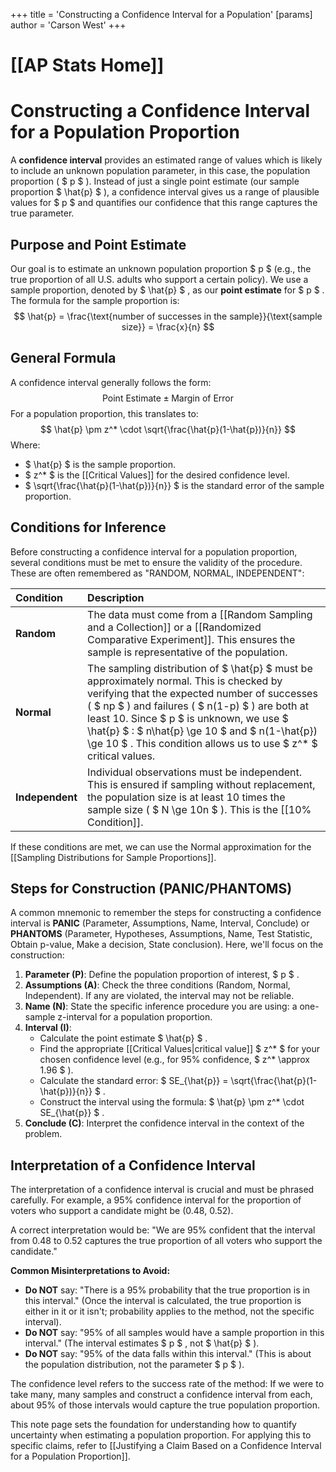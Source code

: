 +++
 title = 'Constructing a Confidence Interval for a Population'
[params]
	author = 'Carson West'
+++
# [[AP Stats Home]]
# Constructing a Confidence Interval for a Population Proportion

A **confidence interval** provides an estimated range of values which is likely to include an unknown population parameter, in this case, the population proportion ( $ p $ ). Instead of just a single point estimate (our sample proportion  $ \hat{p} $ ), a confidence interval gives us a range of plausible values for  $ p $  and quantifies our confidence that this range captures the true parameter.

## Purpose and Point Estimate

Our goal is to estimate an unknown population proportion  $ p $  (e.g., the true proportion of all U.S. adults who support a certain policy). We use a sample proportion, denoted by  $ \hat{p} $ , as our **point estimate** for  $ p $ .
The formula for the sample proportion is:
 $$ \hat{p} = \frac{\text{number of successes in the sample}}{\text{sample size}} = \frac{x}{n} $$  
## General Formula

A confidence interval generally follows the form:
 $$  \text{Point Estimate} \pm \text{Margin of Error}  $$  For a population proportion, this translates to:
 $$  \hat{p} \pm z^* \cdot \sqrt{\frac{\hat{p}(1-\hat{p})}{n}}  $$  Where:
*    $ \hat{p} $  is the sample proportion.
*    $ z^* $  is the [[Critical Values]] for the desired confidence level.
*    $ \sqrt{\frac{\hat{p}(1-\hat{p})}{n}} $  is the standard error of the sample proportion.

## Conditions for Inference

Before constructing a confidence interval for a population proportion, several conditions must be met to ensure the validity of the procedure. These are often remembered as "RANDOM, NORMAL, INDEPENDENT":

| Condition      | Description                                                                                                                                                                                                                                                                                         |
| :------------- | :-------------------------------------------------------------------------------------------------------------------------------------------------------------------------------------------------------------------------------------------------------------------------------------------------- |
| **Random**     | The data must come from a [[Random Sampling and a Collection]] or a [[Randomized Comparative Experiment]]. This ensures the sample is representative of the population.                                                                                                                               |
| **Normal**     | The sampling distribution of  $ \hat{p} $  must be approximately normal. This is checked by verifying that the expected number of successes ( $ np $ ) and failures ( $ n(1-p) $ ) are both at least 10. Since  $ p $  is unknown, we use  $ \hat{p} $ :  $ n\hat{p} \ge 10 $  and  $ n(1-\hat{p}) \ge 10 $ . This condition allows us to use  $ z^* $  critical values. |
| **Independent** | Individual observations must be independent. This is ensured if sampling without replacement, the population size is at least 10 times the sample size ( $ N \ge 10n $ ). This is the [[10% Condition]].                                                                                                      |

If these conditions are met, we can use the Normal approximation for the [[Sampling Distributions for Sample Proportions]].

## Steps for Construction (PANIC/PHANTOMS)

A common mnemonic to remember the steps for constructing a confidence interval is **PANIC** (Parameter, Assumptions, Name, Interval, Conclude) or **PHANTOMS** (Parameter, Hypotheses, Assumptions, Name, Test Statistic, Obtain p-value, Make a decision, State conclusion). Here, we'll focus on the construction:

1.  **Parameter (P)**: Define the population proportion of interest,  $ p $ .
2.  **Assumptions (A)**: Check the three conditions (Random, Normal, Independent). If any are violated, the interval may not be reliable.
3.  **Name (N)**: State the specific inference procedure you are using: a one-sample z-interval for a population proportion.
4.  **Interval (I)**:
    *   Calculate the point estimate  $ \hat{p} $ .
    *   Find the appropriate [[Critical Values|critical value]]  $ z^* $  for your chosen confidence level (e.g., for 95% confidence,  $ z^* \approx 1.96 $ ).
    *   Calculate the standard error:  $ SE_{\hat{p}} = \sqrt{\frac{\hat{p}(1-\hat{p})}{n}} $ .
    *   Construct the interval using the formula:  $ \hat{p} \pm z^* \cdot SE_{\hat{p}} $ .
5.  **Conclude (C)**: Interpret the confidence interval in the context of the problem.

## Interpretation of a Confidence Interval

The interpretation of a confidence interval is crucial and must be phrased carefully. For example, a 95% confidence interval for the proportion of voters who support a candidate might be (0.48, 0.52).

A correct interpretation would be:
"We are 95% confident that the interval from 0.48 to 0.52 captures the true proportion of all voters who support the candidate."

**Common Misinterpretations to Avoid:**
*   **Do NOT** say: "There is a 95% probability that the true proportion is in this interval." (Once the interval is calculated, the true proportion is either in it or it isn't; probability applies to the method, not the specific interval).
*   **Do NOT** say: "95% of all samples would have a sample proportion in this interval." (The interval estimates  $ p $ , not  $ \hat{p} $ ).
*   **Do NOT** say: "95% of the data falls within this interval." (This is about the population distribution, not the parameter  $ p $ ).

The confidence level refers to the success rate of the method: If we were to take many, many samples and construct a confidence interval from each, about 95% of those intervals would capture the true population proportion.

This note page sets the foundation for understanding how to quantify uncertainty when estimating a population proportion. For applying this to specific claims, refer to [[Justifying a Claim Based on a Confidence Interval for a Population Proportion]].
